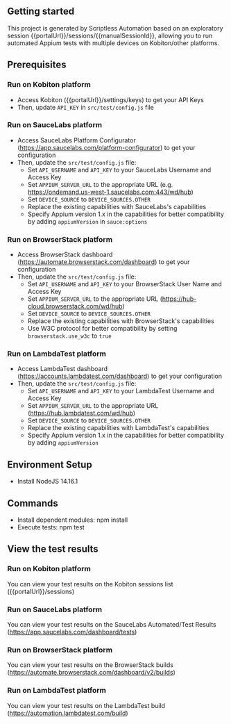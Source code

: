 ## Getting started

This project is generated by Scriptless Automation based on an exploratory session {{portalUrl}}/sessions/{{manualSessionId}}, allowing you to run automated Appium tests with multiple devices on Kobiton/other platforms.

## Prerequisites

### Run on Kobiton platform

- Access Kobiton ({{portalUrl}}/settings/keys) to get your API Keys
- Then, update `API_KEY` in `src/test/config.js` file

### Run on SauceLabs platform

- Access SauceLabs Platform Configurator (https://app.saucelabs.com/platform-configurator) to get your configuration
- Then, update the `src/test/config.js` file:
    - Set `API_USERNAME` and `API_KEY` to your SauceLabs Username and Access Key
    - Set `APPIUM_SERVER_URL` to the appropriate URL (e.g. https://ondemand.us-west-1.saucelabs.com:443/wd/hub)
    - Set `DEVICE_SOURCE` to `DEVICE_SOURCES.OTHER`
    - Replace the existing capabilities with SauceLabs's capabilities
    - Specify Appium version 1.x in the capabilities for better compatibility by adding `appiumVersion` in `sauce:options`

### Run on BrowserStack platform

- Access BrowserStack dashboard (https://automate.browserstack.com/dashboard) to get your configuration
- Then, update the `src/test/config.js` file:
    - Set `API_USERNAME` and `API_KEY` to your BrowserStack User Name and Access Key
    - Set `APPIUM_SERVER_URL` to the appropriate URL (https://hub-cloud.browserstack.com/wd/hub)
    - Set `DEVICE_SOURCE` to `DEVICE_SOURCES.OTHER`
    - Replace the existing capabilities with BrowserStack's capabilities
    - Use W3C protocol for better compatibility by setting `browserstack.use_w3c` to `true`

### Run on LambdaTest platform

- Access LambdaTest dashboard (https://accounts.lambdatest.com/dashboard) to get your configuration
- Then, update the `src/test/config.js` file:
    - Set `API_USERNAME` and `API_KEY` to your LambdaTest Username and Access Key
    - Set `APPIUM_SERVER_URL` to the appropriate URL (https://hub.lambdatest.com/wd/hub)
    - Set `DEVICE_SOURCE` to `DEVICE_SOURCES.OTHER`
    - Replace the existing capabilities with LambdaTest's capabilities
    - Specify Appium version 1.x in the capabilities for better compatibility by adding `appiumVersion`

## Environment Setup

- Install NodeJS 14.16.1

## Commands

- Install dependent modules: npm install
- Execute tests: npm test

## View the test results

### Run on Kobiton platform

You can view your test results on the Kobiton sessions list ({{portalUrl}}/sessions)

### Run on SauceLabs platform

You can view your test results on the SauceLabs Automated/Test Results (https://app.saucelabs.com/dashboard/tests)

### Run on BrowserStack platform

You can view your test results on the BrowserStack builds (https://automate.browserstack.com/dashboard/v2/builds)

### Run on LambdaTest platform

You can view your test results on the LambdaTest build (https://automation.lambdatest.com/build)
